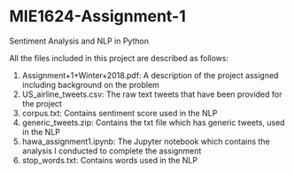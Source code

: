 # MIE1624-Assignment-1
Sentiment Analysis and NLP in Python

All the files included in this project are described as follows:

1. Assignment+1+Winter+2018.pdf: A description of the project assigned including background on the problem
2. US_airline_tweets.csv: The raw text tweets that have been provided for the project
3. corpus.txt: Contains sentiment score used in the NLP
4. generic_tweets.zip: Contains the txt file which has generic tweets, used in the NLP
5. hawa_assignment1.ipynb: The Jupyter notebook which contains the analysis I conducted to complete the assignment
6. stop_words.txt: Contains words used in the NLP 
